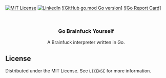 [![MIT License][license-shield]][license-url]
[![LinkedIn][linkedin-shield]][linkedin-url]
[![GitHub go.mod Go version]][goversion-url]
[![Go Report Card]][goreport-url]
<!-- PROJECT LOGO -->
<br />
<p align="center">
  <h3 align="center">Go Brainfuck Yourself</h3>

  <p align="center">
   A Brainfuck interpreter written in Go.
    <br />
  </p>
</p>



<!-- LICENSE -->
## License

Distributed under the MIT License. See `LICENSE` for more information.

<!-- ACKNOWLEDGEMENTS -->

<!-- MARKDOWN LINKS & IMAGES -->
<!-- https://www.markdownguide.org/basic-syntax/#reference-style-links -->
[license-shield]: https://img.shields.io/github/license/michaelmcallister/gobrainfuckyourself.svg?style=flat-square
[license-url]: https://github.com/michaelmcallister/gobrainfuckyourself/blob/main/LICENSE.txt
[linkedin-shield]: https://img.shields.io/badge/-LinkedIn-black.svg?style=flat-square&logo=linkedin&colorB=555
[linkedin-url]: https://linkedin.com/in/mpmcallister
[goversion-url]: https://img.shields.io/github/go-mod/go-version/michaelmcallister/gobrainfuckyourself
[goreport-url]: https://goreportcard.com/badge/gojp/goreportcard

